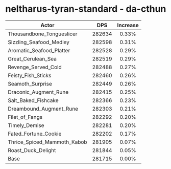 # neltharus-tyran-standard - da-cthun
| Actor | DPS | Increase |
|---|:---:|:---:|
|Thousandbone_Tongueslicer|282634|0.33%|
|Sizzling_Seafood_Medley|282598|0.31%|
|Aromatic_Seafood_Platter|282528|0.29%|
|Great_Cerulean_Sea|282519|0.29%|
|Revenge_Served_Cold|282488|0.27%|
|Feisty_Fish_Sticks|282460|0.26%|
|Seamoth_Surprise|282449|0.26%|
|Draconic_Augment_Rune|282415|0.25%|
|Salt_Baked_Fishcake|282366|0.23%|
|Dreambound_Augment_Rune|282303|0.21%|
|Filet_of_Fangs|282292|0.20%|
|Timely_Demise|282281|0.20%|
|Fated_Fortune_Cookie|282202|0.17%|
|Thrice_Spiced_Mammoth_Kabob|281905|0.07%|
|Roast_Duck_Delight|281844|0.05%|
|Base|281715|0.00%|
